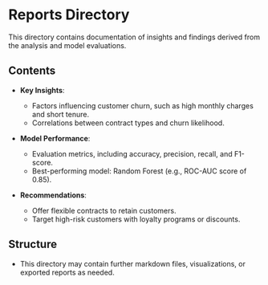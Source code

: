 # Reports Directory

This directory contains documentation of insights and findings derived from the analysis and model evaluations. 

## Contents
- **Key Insights**:
  - Factors influencing customer churn, such as high monthly charges and short tenure.
  - Correlations between contract types and churn likelihood.
  
- **Model Performance**:
  - Evaluation metrics, including accuracy, precision, recall, and F1-score.
  - Best-performing model: Random Forest (e.g., ROC-AUC score of 0.85).

- **Recommendations**:
  - Offer flexible contracts to retain customers.
  - Target high-risk customers with loyalty programs or discounts.

## Structure
- This directory may contain further markdown files, visualizations, or exported reports as needed.
